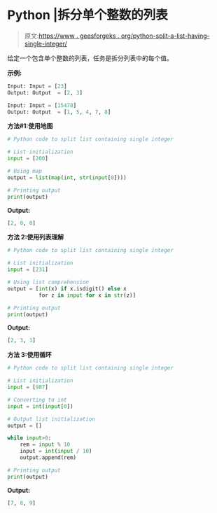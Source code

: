 # Python |拆分单个整数的列表

> 原文:[https://www . geesforgeks . org/python-split-a-list-having-single-integer/](https://www.geeksforgeeks.org/python-split-a-list-having-single-integer/)

给定一个包含单个整数的列表，任务是拆分列表中的每个值。

**示例:**

```py
Input: Input = [23]
Output: Output  = [2, 3]

Input: Input = [15478]
Output: Output  = [1, 5, 4, 7, 8]

```

**方法#1:使用地图**

```py
# Python code to split list containing single integer

# List initialization
input = [200]

# Using map
output = list(map(int, str(input[0])))

# Printing output
print(output)
```

**Output:**

```py
[2, 0, 0]

```

**方法 2:使用列表理解**

```py
# Python code to split list containing single integer

# List initialization
input = [231]

# Using list comprehension
output = [int(x) if x.isdigit() else x 
          for z in input for x in str(z)]

# Printing output
print(output)
```

**Output:**

```py
[2, 3, 1]

```

**方法 3:使用循环**

```py
# Python code to split list containing single integer

# List initialization
input = [987]

# Converting to int
input = int(input[0])

# Output list initialization
output = []

while input>0:
    rem = input % 10
    input = int(input / 10)
    output.append(rem)

# Printing output
print(output)
```

**Output:**

```py
[7, 8, 9]

```